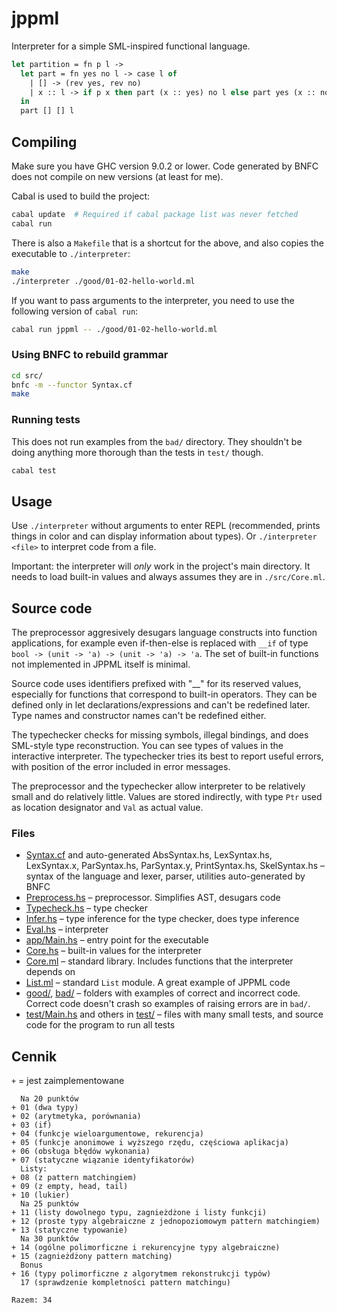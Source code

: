 # jppml

Interpreter for a simple SML-inspired functional language.

```ml
let partition = fn p l ->
  let part = fn yes no l -> case l of
    | [] -> (rev yes, rev no)
    | x :: l -> if p x then part (x :: yes) no l else part yes (x :: no) l
  in
  part [] [] l
```

## Compiling

Make sure you have GHC version 9.0.2 or lower. Code generated by BNFC does not compile on new versions (at least for me).

Cabal is used to build the project:

```bash
cabal update  # Required if cabal package list was never fetched
cabal run
```

There is also a `Makefile` that is a shortcut for the above, and also copies the executable to `./interpreter`:

```bash
make
./interpreter ./good/01-02-hello-world.ml
```

If you want to pass arguments to the interpreter, you need to use the following version of `cabal run`:

```bash
cabal run jppml -- ./good/01-02-hello-world.ml
```


### Using BNFC to rebuild grammar

```bash
cd src/
bnfc -m --functor Syntax.cf
make
```

### Running tests

This does not run examples from the `bad/` directory. They shouldn't be doing anything more thorough than the tests in `test/` though.

```bash
cabal test
```

## Usage

Use `./interpreter` without arguments to enter REPL (recommended, prints things in color and can display information about types). Or `./interpreter <file>` to interpret code from a file.

Important: the interpreter will _only_ work in the project's main directory. It needs to load built-in values and always assumes they are in `./src/Core.ml`.

## Source code

The preprocessor aggresively desugars language constructs into function applications, for example even if-then-else is replaced with `__if` of type `bool -> (unit -> 'a) -> (unit -> 'a) -> 'a`. The set of built-in functions not implemented in JPPML itself is minimal.

Source code uses identifiers prefixed with "__" for its reserved values, especially for functions that correspond to built-in operators. They can be defined only in let declarations/expressions and can't be redefined later. Type names and constructor names can't be redefined either.

The typechecker checks for missing symbols, illegal bindings, and does SML-style type reconstruction. You can see types of values in the interactive interpreter. The typechecker tries its best to report useful errors, with position of the error included in error messages.

The preprocessor and the typechecker allow interpreter to be relatively small and do relatively little. Values are stored indirectly, with type `Ptr` used as location designator and `Val` as actual value.

### Files

- [Syntax.cf](src/Syntax.cf) and auto-generated AbsSyntax.hs, LexSyntax.hs, LexSyntax.x, ParSyntax.hs, ParSyntax.y, PrintSyntax.hs, SkelSyntax.hs – syntax of the language and lexer, parser, utilities auto-generated by BNFC
- [Preprocess.hs](src/Preprocess.hs) – preprocessor. Simplifies AST, desugars code
- [Typecheck.hs](src/Typecheck.hs) – type checker
- [Infer.hs](src/Typecheck.hs) – type inference for the type checker, does type inference
- [Eval.hs](src/Eval.hs) – interpreter
- [app/Main.hs](app/Main.hs) – entry point for the executable
- [Core.hs](src/Core.hs) – built-in values for the interpreter
- [Core.ml](src/Core.ml) – standard library. Includes functions that the interpreter depends on
- [List.ml](src/List.ml) – standard `List` module. A great example of JPPML code
- [good/](good/), [bad/](bad/) – folders with examples of correct and incorrect code. Correct code doesn't crash so examples of raising errors are in `bad/`.
- [test/Main.hs](test/Main.hs) and others in [test/](test/) – files with many small tests, and source code for the program to run all tests

## Cennik

`+` = jest zaimplementowane

```
  Na 20 punktów
+ 01 (dwa typy)
+ 02 (arytmetyka, porównania)
+ 03 (if)
+ 04 (funkcje wieloargumentowe, rekurencja)
+ 05 (funkcje anonimowe i wyższego rzędu, częściowa aplikacja)
+ 06 (obsługa błędów wykonania)
+ 07 (statyczne wiązanie identyfikatorów)
  Listy:
+ 08 (z pattern matchingiem)
+ 09 (z empty, head, tail)
+ 10 (lukier)
  Na 25 punktów
+ 11 (listy dowolnego typu, zagnieżdżone i listy funkcji)
+ 12 (proste typy algebraiczne z jednopoziomowym pattern matchingiem)
+ 13 (statyczne typowanie)
  Na 30 punktów
+ 14 (ogólne polimorficzne i rekurencyjne typy algebraiczne)
+ 15 (zagnieżdżony pattern matching)
  Bonus
+ 16 (typy polimorficzne z algorytmem rekonstrukcji typów)
  17 (sprawdzenie kompletności pattern matchingu)

Razem: 34
```
